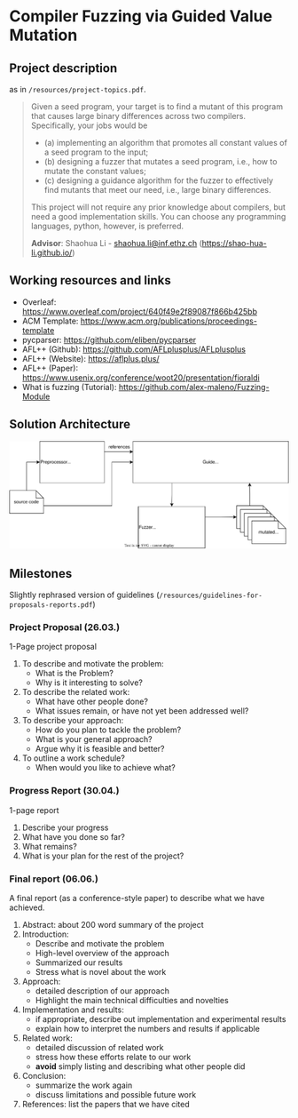 # Compiler Fuzzing via Guided Value Mutation

## Project description 
as in `/resources/project-topics.pdf`.

> Given a seed program, your target is to find a mutant of this program that causes large binary differences across two compilers. Specifically, your jobs would be 
> - (a) implementing an algorithm that promotes all constant values of a seed program to the input; 
> - (b) designing a fuzzer that mutates a seed program, i.e., how to mutate the constant values; 
> - (c) designing a guidance algorithm for the fuzzer to effectively find mutants that meet our need, i.e., large binary differences.
>
>This project will not require any prior knowledge about compilers, but need a good implementation skills. You can choose any programming languages, python, however, is preferred.
>
> **Advisor**: Shaohua Li - shaohua.li@inf.ethz.ch (https://shao-hua-li.github.io/)


## Working resources and links

- Overleaf: https://www.overleaf.com/project/640f49e2f89087f866b425bb  
- ACM Template: https://www.acm.org/publications/proceedings-template
- pycparser: https://github.com/eliben/pycparser
- AFL++ (Github): https://github.com/AFLplusplus/AFLplusplus
- AFL++ (Website): https://aflplus.plus/
- AFL++ (Paper): https://www.usenix.org/conference/woot20/presentation/fioraldi
- What is fuzzing (Tutorial): https://github.com/alex-maleno/Fuzzing-Module

## Solution Architecture
<!-- ![](resources/architecture.png) -->
![](resources/architecture.svg)


## Milestones
Slightly rephrased version of guidelines (`/resources/guidelines-for-proposals-reports.pdf`)

### Project Proposal (26.03.)
1-Page project proposal
1. To describe and motivate the problem:
    - What is the Problem?
    - Why is it interesting to solve?
2. To describe the related work:
    - What have other people done?
    - What issues remain, or have not yet been addressed well?
3. To describe your approach:
    - How do you plan to tackle the problem?
    - What is your general approach?
    - Argue why it is feasible and better?
4. To outline a work schedule?
    - When would you like to achieve what?

### Progress Report (30.04.)
1-page report
1. Describe your progress
2. What have you done so far?
3. What remains?
4. What is your plan for the rest of the project?

### Final report (06.06.)
A final report (as a conference-style paper) to describe what we have achieved.
1. Abstract: about 200 word summary of the project
2. Introduction:
    - Describe and motivate the problem
    - High-level overview of the approach
    - Summarized our results
    - Stress what is novel about the work
3. Approach:
    - detailed description of our approach
    - Highlight the main technical difficulties and novelties
4. Implementation and results:
    - if appropriate, describe out implementation and experimental results
    - explain how to interpret the numbers and results if applicable
5. Related work:
    - detailed discussion of related work
    - stress how these efforts relate to our work
    - **avoid** simply listing and describing what other people did
6. Conclusion:
    - summarize the work again
    - discuss limitations and possible future work
7. References: list the papers that we have cited


